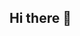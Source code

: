 ## Hi there 👋


<!--
**Aylishiri/Aylishiri** is a ✨ _special_ ✨ repository because its `README.md` (this file) appears on your GitHub profile.

Here are some ideas to get you started:

- 🔭 I’m currently working on college apps 
- 🌱 I’m currently learning about repositories and github
- 👯 I’m looking to collaborate on classwork
- 💬 Ask me about anything!
- 📫 How to reach me: airizarry6@cps.edu
- 😄 Pronouns: she/her
- ⚡ Fun fact: i have 3 pets
-->

